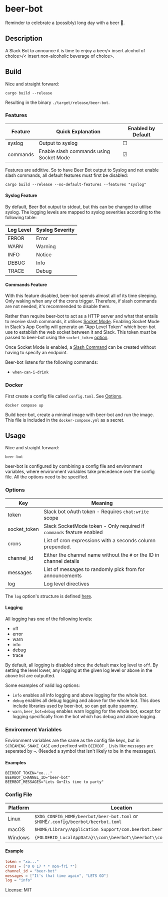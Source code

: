 # beer-bot

Reminder to celebrate a (possibly) long day with a beer 🍺.

## Description

A Slack Bot to announce it is time to enjoy a beer/< insert alcohol of choice>/< insert non-alcoholic beverage of
choice>.

## Build

Nice and straight forward:

```shell
cargo build --release
```

Resulting in the binary `./target/release/beer-bot`.

### Features

| Feature  | Quick Explanation                       | Enabled by Default |
|----------|-----------------------------------------|--------------------|
| syslog   | Output to syslog                        | ☐                  |
| commands | Enable slash commands using Socket Mode | ☑                  |

Features are additive.
So to have Beer Bot output to Syslog and not enable slash commands, all default features must first be disabled:

```shell
cargo build --release --no-default-features --features "syslog"
```

#### Syslog Feature

By default, Beer Bot output to stdout, but this can be changed to utilise syslog.
The logging levels are mapped to syslog severities according to the following table:

| Log Level | Syslog Severity |
|-----------|-----------------|
| ERROR     | Error           |
| WARN      | Warning         |
| INFO      | Notice          |
| DEBUG     | Info            |
| TRACE     | Debug           |

#### Commands Feature

With this feature disabled, beer-bot spends almost all of its time sleeping.
Only waking when any of the crons trigger.
Therefore, if slash commands are not needed, it's recommended to disable them.

Rather than require beer-bot to act as a HTTP server and what that entails to receive slash
commands, it utilises [Socket Mode](https://api.slack.com/apis/socket-mode).
Enabling Socket Mode in Slack's App Config will generate an "App Level Token" which beer-bot
use to establish the web socket between it and Slack.
This token *must* be passed to beer-bot using the `socket_token` [option](#options).

Once Socket Mode is enabled, a [Slash Command](https://api.slack.com/interactivity/slash-commands)
can be created without having to specify an endpoint.

Beer-bot listens for the following commands:

* `when-can-i-drink`

### Docker

First create a config file called `config.toml`.
See [Options](#options).

```shell
docker compose up
```

Build beer-bot, create a minimal image with beer-bot and run the image.
This file is included in the `docker-compose.yml` as a secret.

## Usage

Nice and straight forward:

```shell
beer-bot
```

beer-bot is configured by combining a config file and environment variables, where environment variables take precedence
over the config file.
All the options need to be specified.

### Options

| Key          | Meaning                                                              |
|--------------|----------------------------------------------------------------------|
| token        | Slack bot oAuth token - Requires `chat:write` scope                  |
| socket_token | Slack SocketMode token - Only required if `commands` feature enabled |
| crons        | List of cron expressions with a seconds column prepended.            |
| channel_id   | Either the channel name without the `#` or the ID in channel details |
| messages     | List of messages to randomly pick from for announcements             |
| log          | Log level directives                                                 |

The `log` option's structure is defined [here](https://docs.rs/env_logger/0.11.5/env_logger/#enabling-logging).

#### Logging

All logging has one of the following levels:

* off
* error
* warn
* info
* debug
* trace

By default, all logging is disabled since the default max log level to `off`.
By setting the level lower, any logging at the given log level or above in the above list are
outputted.

Some examples of valid log options:

* `info` enables all info logging and above logging for the whole bot.
* `debug` enables all debug logging and above for the whole bot.
  This does include libraries used by beer-bot, so can get quite spammy.
* `warn,beer_bot=debug` enables warn logging for the whole bot, except for logging specifically
  from the bot which has debug and above logging.

### Environment Variables

Environment variables are the same as the config file keys, but in `SCREAMING_SNAKE_CASE` and prefixed with `BEERBOT_`.
Lists like `messages` are seperated by `¬`. (Needed a symbol that isn't likely to be in the messages).

#### Examples

```shell
BEERBOT_TOKEN="xo..."
BEERBOT_CHANNEL_ID="beer-bot"
BEERBOT_MESSAGES="Lets Go¬Its time to party"
```

### Config File

| Platform | Location                                                                         |
|----------|----------------------------------------------------------------------------------|
| Linux    | `$XDG_CONFIG_HOME/beerbot/beer-bot.toml` or `$HOME/.config/beerbot/beerbot.toml` |
| macOS    | `$HOME/Library/Application Support/com.beerbot.beerbot/beerbot.toml`             |
| Windows  | `{FOLDERID_LocalAppData}\\com\\beerbot\\beerbot\\config\\beerbot.toml`           |

#### Example

```toml
token = "xo..."
crons = ["0 0 17 * * mon-fri *"]
channel_id = "beer-bot"
messages = ["It's that time again", "LETS GO"]
log = "info"
```

License: MIT
